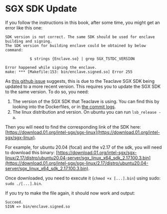 # SGX SDK Update

If you follow the instructions in this book, after some time, you might get an error like this one:

```
SDK version is not correct. The same SDK should be used for enclave building and signing.
The SDK version for building enclave could be obtained by below command:

           $ strings {Enclave.so} | grep SGX_TSTDC_VERSION 

Error happened while signing the enclave.
make: *** [Makefile:153: bin/enclave.signed.so] Error 255
```

As [this github issue](https://github.com/apache/incubator-teaclave-sgx-sdk/issues/387) suggests, this is due to the Teaclave SGX SDK being updated to a more recent version. This requires you to update the SGX SDK to the same version. To do so, you need:

1. The version of the SGX SDK that Teaclave is using. You can find this by looking into the Dockerfiles, or in [the commit logs](https://github.com/apache/incubator-teaclave-sgx-sdk/commit/6309bca65ee80b2f6879cbaae1d8082bb8cb821d#diff-3118d6b85963430da57eb38871d66aa4d52f7f8e03c32e4c8181e75d6d2aa5c2).
2. The linux distribution and version. On ubuntu you can run `lsb_release -a`.

Then you will need to find the corresponding link of the SDK here: [https://download.01.org/intel-sgx/sgx-linux](https://download.01.org/intel-sgx/sgx-linux).

For example, for ubuntu 20.04 (focal) and the v2.17 of the sdk, you will need to download this binary: [https://download.01.org/intel-sgx/sgx-linux/2.17/distro/ubuntu20.04-server/sgx_linux_x64_sdk_2.17.100.3.bin](https://download.01.org/intel-sgx/sgx-linux/2.17/distro/ubuntu20.04-server/sgx_linux_x64_sdk_2.17.100.3.bin).

Once downloaded, you need to execute it (`chmod +x [...].bin`) using sudo: `sudo ./[...].bin`.

If you try to make the file again, it should now work and output:

```
Succeed.
SIGN => bin/enclave.signed.so
```